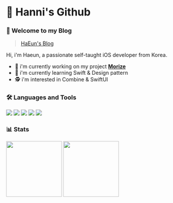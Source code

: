 # 🙇 Hanni's Github

### 🙌 Welcome to my Blog
> [HaEun's Blog](https://velog.io/@hanni66)

Hi, i'm Haeun, a passionate self-taught iOS developer from Korea.
- 🔭 i'm currently working on my project [<b>Morize</b>](https://github.com/MorizeiOS/Morize)
- 🌱 i'm currently learning Swift & Design pattern
- 🕵️ i'm interested in Combine & SwiftUI

<!-- ### 👨🏻‍💻 Jobs
> [Hada](https://www.hadainfo.com/) (2021.05 ~ ing)
 -->

### 🛠 Languages and Tools
<img src="https://img.shields.io/badge/Swift-FA7343?logo=Swift&logoColor=white"/> <img src="https://img.shields.io/badge/Xcode-147EFB?logo=Xcode&logoColor=white"/> <img src="https://img.shields.io/badge/UIkit-2396F3?logo=UIkit&logoColor=white"/> <img src="https://img.shields.io/badge/Java-007396?logo=Java&logoColor=white"/>
<img src="https://img.shields.io/badge/Python-3776AB?logo=Java&logoColor=white"/>

<!-- ### 👨‍👩‍👧‍👦 Contributed to 코드 도와준 것 
> <img src="https://swift.org/assets/images/swift.svg" width="40" height="13"/> [The Swift Language Guide(한국어)](https://github.com/Jusung/the-swift-programming-language-kr) -->

### 📊 Stats
<div>

<img height="150" src="https://github-readme-stats.vercel.app/api?username=hanni66&show_icons=true&theme=tokyonight">
<img height="150" src="http://mazassumnida.wtf/api/v2/generate_badge?boj=haeunkim0807">
</div>

<!-- <img width="380" src="http://github-readme-streak-stats.herokuapp.com?user=hanni66&theme=tokyonight&date_format=%5BY%20%5DM%20j"> -->

<!-- ![Solved.ac 프로필](http://mazassumnida.wtf/api/v2/generate_badge?boj=haeunkim0807) -->

<!-- ### 📋 Resume 이력서 
> [Mojito's Resume](https://profuse-door-fd0.notion.site/iOS-60f151bd94d64f84a67502c198a11235) -->

